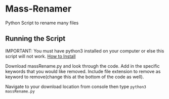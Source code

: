 # Mass-Renamer
Python Script to rename many files

## Running the Script
IMPORTANT: You must have python3 installed on your computer or else this script will not work. [How to Install](https://www.geeksforgeeks.org/download-and-install-python-3-latest-version/) 

Download massRename.py and look through the code. Add in the specific keywords that you would like removed. Include file extension to remove as keyword to remove(change this at the bottom of the code as well).

Navigate to your download location from console then type
`python3 massRename.py`


